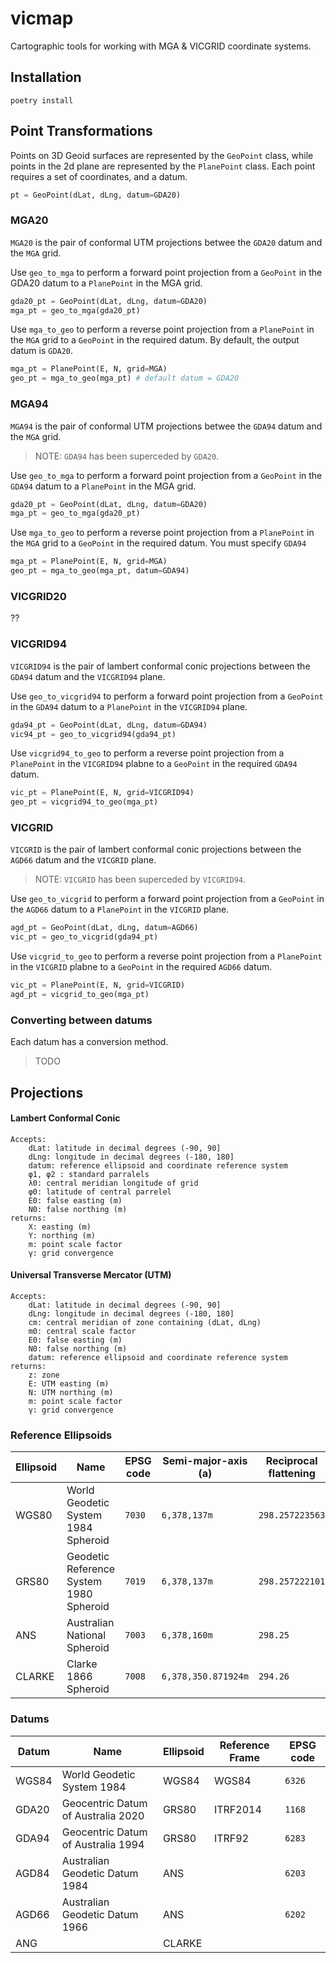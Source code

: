 # vicmap
Cartographic tools for working with MGA & VICGRID coordinate systems.

## Installation
```
poetry install
```

## Point Transformations

Points on 3D Geoid surfaces are represented by the ```GeoPoint``` class, while points in the 2d plane are represented by the ```PlanePoint``` class. Each point requires a set of coordinates, and a datum. 

```python
pt = GeoPoint(dLat, dLng, datum=GDA20)
```

### MGA20
```MGA20``` is the pair of conformal UTM projections betwee the ```GDA20``` datum and the ```MGA``` grid.

Use ```geo_to_mga``` to perform a forward point projection from a ```GeoPoint``` in the GDA20 datum to a ```PlanePoint``` in the MGA grid.

```python
gda20_pt = GeoPoint(dLat, dLng, datum=GDA20)
mga_pt = geo_to_mga(gda20_pt)
```

Use ```mga_to_geo``` to perform a reverse point projection from a ```PlanePoint``` in the ```MGA``` grid to a ```GeoPoint``` in the required datum. By default, the output datum is ```GDA20```.

```python
mga_pt = PlanePoint(E, N, grid=MGA)
geo_pt = mga_to_geo(mga_pt) # default datum = GDA20
```

### MGA94
```MGA94``` is the pair of conformal UTM projections betwee the ```GDA94``` datum and the ```MGA``` grid. 
> NOTE: ```GDA94``` has been superceded by ```GDA20```.

Use ```geo_to_mga``` to perform a forward point projection from a ```GeoPoint``` in the ```GDA94``` datum to a ```PlanePoint``` in the MGA grid.

```python
gda20_pt = GeoPoint(dLat, dLng, datum=GDA20)
mga_pt = geo_to_mga(gda20_pt)
```

Use ```mga_to_geo``` to perform a reverse point projection from a ```PlanePoint``` in the ```MGA``` grid to a ```GeoPoint``` in the required datum. You must specify ```GDA94```

```python
mga_pt = PlanePoint(E, N, grid=MGA)
geo_pt = mga_to_geo(mga_pt, datum=GDA94)
```

### VICGRID20
??

### VICGRID94 

```VICGRID94``` is the pair of lambert conformal conic projections between the ```GDA94``` datum and the ```VICGRID94``` plane. 

Use ```geo_to_vicgrid94``` to perform a forward point projection from a ```GeoPoint``` in the ```GDA94``` datum to a ```PlanePoint``` in the ```VICGRID94``` plane.

```python 
gda94_pt = GeoPoint(dLat, dLng, datum=GDA94)
vic94_pt = geo_to_vicgrid94(gda94_pt)
```

Use ```vicgrid94_to_geo``` to perform a reverse point projection from a ```PlanePoint``` in the ```VICGRID94``` plabne to a ```GeoPoint``` in the required ```GDA94``` datum.

```python
vic_pt = PlanePoint(E, N, grid=VICGRID94)
geo_pt = vicgrid94_to_geo(mga_pt)
```

### VICGRID

```VICGRID``` is the pair of lambert conformal conic projections between the ```AGD66``` datum and the ```VICGRID``` plane. 
 > NOTE: ```VICGRID``` has been superceded by ```VICGRID94```.

Use ```geo_to_vicgrid``` to perform a forward point projection from a ```GeoPoint``` in the ```AGD66``` datum to a ```PlanePoint``` in the ```VICGRID``` plane.

```python 
agd_pt = GeoPoint(dLat, dLng, datum=AGD66)
vic_pt = geo_to_vicgrid(gda94_pt)
```

Use ```vicgrid_to_geo``` to perform a reverse point projection from a ```PlanePoint``` in the ```VICGRID``` plabne to a ```GeoPoint``` in the required ```AGD66``` datum.

```python
vic_pt = PlanePoint(E, N, grid=VICGRID)
agd_pt = vicgrid_to_geo(mga_pt)
```


### Converting between datums

Each datum has a conversion method.
> TODO

## Projections

#### Lambert Conformal Conic

```
Accepts:
    dLat: latitude in decimal degrees (-90, 90]
    dLng: longitude in decimal degrees (-180, 180]
    datum: reference ellipsoid and coordinate reference system
    φ1, φ2 : standard parralels 
    λ0: central meridian longitude of grid
    φ0: latitude of central parrelel
    E0: false easting (m)
    N0: false northing (m)
returns: 
    X: easting (m)
    Y: northing (m)
    m: point scale factor
    γ: grid convergence
```

#### Universal Transverse Mercator (UTM)

```
Accepts:
    dLat: latitude in decimal degrees (-90, 90]
    dLng: longitude in decimal degrees (-180, 180]
    cm: central meridian of zone containing (dLat, dLng)
    m0: central scale factor
    E0: false easting (m)
    N0: false northing (m)
    datum: reference ellipsoid and coordinate reference system
returns: 
    z: zone
    E: UTM easting (m)
    N: UTM northing (m)
    m: point scale factor
    γ: grid convergence
```


### Reference Ellipsoids

Ellipsoid | Name| EPSG code | Semi-major-axis (a) | Reciprocal flattening
------------ | ------------- | ------------ | -------- | ------------
WGS80 | World Geodetic System 1984 Spheroid | ```7030``` | ```6,378,137m``` | ```298.257223563```
GRS80 | Geodetic Reference System 1980 Spheroid |  ```7019``` | ```6,378,137m``` | ```298.257222101```
ANS  | Australian National Spheroid |  ```7003``` | ```6,378,160m``` | ```298.25```
CLARKE | Clarke 1866 Spheroid | ```7008``` | ```6,378,350.871924m``` | ```294.26```

### Datums

Datum | Name | Ellipsoid | Reference Frame | EPSG code
------|------|-----------|-----------------|-----------
WGS84 | World Geodetic System 1984 | WGS84 | WGS84 | ```6326```
GDA20 | Geocentric Datum of Australia 2020 | GRS80 | ITRF2014 | ```1168```
GDA94 | Geocentric Datum of Australia 1994 | GRS80 | ITRF92 | ```6283```
AGD84 | Australian Geodetic Datum 1984 | ANS | | ```6203```
AGD66 | Australian Geodetic Datum 1966 | ANS | | ```6202```
ANG | | CLARKE | 

